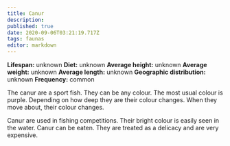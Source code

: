 ```yaml
---
title: Canur
description: 
published: true
date: 2020-09-06T03:21:19.717Z
tags: faunas 
editor: markdown
---
```

<!-- infobox starts -->
**Lifespan:** unknown
**Diet:** unknown
**Average height:** unknown
**Average weight:** unknown
**Average length:** unknown
**Geographic distribution:** unknown
**Frequency:** common
<!-- infobox ends -->

The canur are a sport fish. They can be any colour. The most usual colour is purple. Depending on how deep they are their colour changes. When they move about, their colour changes.

Canur are used in fishing competitions. Their bright colour is easily seen in the water. Canur can be eaten. They are treated as a delicacy and are very expensive.